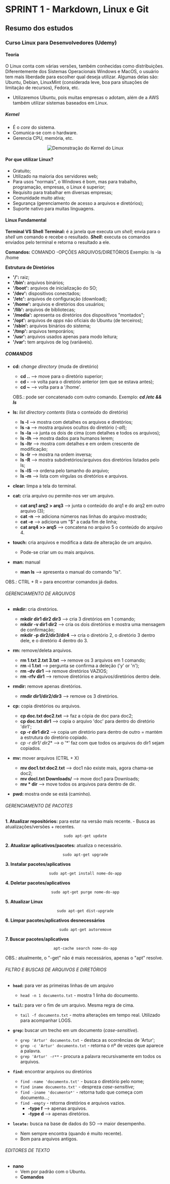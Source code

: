 
# SPRINT 1 - Markdown, Linux e Git

## Resumo dos estudos

### Curso Linux para Desenvolvedores (Udemy)

#### Teoria
O Linux conta com várias versões, também conhecidas como distribuições. Diferentemente dos Sistemas Operacionais Windows e MacOS, o usuário tem mais liberdade para escolher qual deseja utilizar.
Algumas delas são: Ubuntu, Debian, LinuxMint (considerada leve, boa para situações de limitação de recursos), Fedora, etc.
- Utilizaremos Ubuntu, pois muitas empresas o adotam, além de a AWS também utilizar sistemas baseados em Linux.

##### Kernel
- É o *core* do sistema.
- Comunica-se com o hardware.
- Gerencia CPU, memória, etc.

<p align="center">
  <img src="https://digilent.com/blog/wp-content/uploads/2015/05/1280px-Kernel_Layout.svg_.png" alt="Demonstração do Kernel do Linux">
</p>

#### Por que utilizar Linux?
- Gratuito;
- Utilizado na maioria dos servidores web;
- Para usos "normais", o Windows é bom, mas para trabalho, programação, empresas, o Linux é superior;
- Requisito para trabalhar em diversas empresas;
- Comunidade muito ativa;
- Segurança (gerenciamento de acesso a arquivos e diretórios);
- Suporte nativo para muitas linguagens.

#### Linux Fundamental

**Terminal VS Shell**
**Terminal:** é a janela que executa um *shell*; envia para o *shell* um comando e recebe o resultado.
***Shell*:** executa os comandos enviados pelo terminal e retorna o resultado a ele.

**Comandos:** COMANDO    -OPÇÕES     ARQUIVOS/DIRETÓRIOS
    Exemplo:    ls         -la              /home 

**Estrutura de Diretórios**
- **'/':** raiz;
- **'/bin':** arquivos binários;
- **'/boot':** arquivos de inicialização do SO;
- **'/dev':** dispositivos conectados;
- **'/etc':** arquivos de configuração (download);
- **'/home':** arquivos e diretórios dos usuários;
- **'/lib':** arquivos de bibliotecas;
- **'/media':** apresenta os diretórios dos dispositivos "montados";
- **'/opt':** arquivos de *apps* não oficiais do Ubuntu (de terceiros);
- **'/sbin':** arquivos binários do sistema;
- **'/tmp':** arquivos temporários;
- **'/usr':** arquivos usados apenas para modo leitura;
- **'/var':** tem arquivos de log (variáveis).

##### COMANDOS
- **cd:** *change directory* (muda de diretório)
    - **cd ..** --> move para o diretório superior;
    - **cd -** --> volta para o diretório anterior (em que se estava antes);
    - **cd ~** --> volta para a '/home'.

    OBS.: pode ser concatenado com outro comando. Exemplo: ***cd /etc && ls***

- **ls:** *list directory contents* (lista o conteúdo do diretório)
    - **ls -l** --> mostra com detalhes os arquivos e diretórios;
    - **ls -a** --> mostra arquivos ocultos do diretório (*-all*);
    - **ls -la** --> junta os dois de cima (com detalhes e todos os arquivos);
    - **ls -lh** --> mostra dados para humanos lerem;
    - **ls -ltr** --> mostra com detalhes e em ordem crescente de modificação;
    - **ls -lr** --> mostra na ordem inversa;
    - **ls -R** --> mostra subdiretórios/arquivos dos diretórios listados pelo ls;
    - **ls -lS** --> ordena pelo tamanho do arquivo;
    - **ls -m** --> lista com vírgulas os diretórios e arquivos.

- **clear:** limpa a tela do terminal.

- **cat:** cria arquivo ou permite-nos ver um arquivo.
    - **cat arq1 arq2 > arq3** --> junta o conteúdo do arq1 e do arq2 em outro arquivo (3);
    - **cat -n** --> adiciona números nas linhas do arquivo mostrado;
    - **cat -e** --> adiciona um "$" a cada fim de linha;
    - **cat arq4 >> arq5** --> concatena no arquivo 5 o conteúdo do arquivo 4.

- **touch:** cria arquivos e modifica a data de alteração de um arquivo.
    - Pode-se criar um ou mais arquivos.

- **man:** manual
    - **man ls** --> apresenta o manual do comando "ls".

OBS.: CTRL + R = para encontrar comandos já dados.

###### GERENCIAMENTO DE ARQUIVOS
- **mkdir:** cria diretórios.
    - **mkdir dir1 dir2 dir3** --> cria 3 diretórios em 1 comando;
    - **mkdir -v dir1 dir2** --> cria os dois diretórios e mostra uma mensagem de confirmação;
    - **mkdir -p dir2/dir3/dir4** --> cria o diretório 2, o diretório 3 dentro dele, e o diretório 4 dentro do 3.

- **rm:** remove/deleta arquivos.
    - **rm 1.txt 2.txt 3.txt** --> remove os 3 arquivos em 1 comando;
    - **rm -i 1.txt** --> pergunta se confirma a deleção ('y' or 'n');
    - **rm -dv dir1** --> remove diretórios VAZIOS;
    - **rm -rfv dir1** --> remove diretórios e arquivos/diretórios dentro dele.

- **rmdir:** remove apenas diretórios.
    - **rmdir dir1/dir2/dir3** --> remove os 3 diretórios.

- **cp:** copia diretórios ou arquivos.
    - **cp doc.txt doc2.txt** --> faz a cópia de doc para doc2;
    - **cp doc.txt dir1** --> copia o arquivo 'doc' para dentro do diretório 'dir1';
    - **cp -r dir1 dir2** --> copia um diretório para dentro de outro = mantém a estrutura do diretório copiado.
    - **cp -r dir1/* dir2** --> o '*' faz com que todos os arquivos do dir1 sejam copiados.

- **mv:** mover arquivos (CTRL + X)
    - **mv doc1.txt doc2.txt** --> doc1 não existe mais, agora chama-se doc2;
    - **mv docl.txt Downloads/** --> move doc1 para Downloads;
    - **mv * dir** --> move todos os arquivos para dentro de dir.

- **pwd:** mostra onde se está (caminho).

###### GERENCIAMENTO DE PACOTES

**1. Atualizar repositórios:** para estar na versão mais recente.
    - Busca as atualizações/versões + recentes.

<center><code>sudo apt-get update</code></center>

**2. Atualizar aplicativos/pacotes:** atualiza o necessário.
<center><code>sudo apt-get upgrade</code></center>

**3. Instalar pacotes/aplicativos**
<center><code>sudo apt-get install nome-do-app</code></center>

**4. Deletar pacotes/aplicativos**
<center><code>sudo apt-get purge nome-do-app</code></center>

**5. Atualizar Linux**
<center><code>sudo apt-get dist-upgrade</code></center>

**6. Limpar pacotes/aplicativos desnecessários**
<center><code>sudo apt-get autoremove</code></center>

**7. Buscar pacotes/aplicativos**
<center><code>apt-cache search nome-do-app</code></center>

OBS.: atualmente, o "-get" não é mais necessários, apenas o "apt" resolve.

###### FILTRO E BUSCAS DE ARQUIVOS E DIRETÓRIOS
- **<code>head</code>:** para ver as primeiras linhas de um arquivo
    - <code>head -n 1 documento.txt</code> - mostra 1 linha do documento.

- **<code>tail</code>:** para ver o fim de um arquivo. Mesma regra de cima.
    - <code>tail -f documento.txt</code> - motra alterações em tempo real. Utilizado para acompanhar LOGS.

- **<code>grep</code>:** buscar um trecho em um documento (*case-sensitive*).
    - <code>grep 'Artur' documento.txt</code> - destaca as ocorrências de 'Artur';
    - <code>grep -c 'Artur' documento.txt</code> - retorna o nº de vezes que aparece a palavra.
    - <code>grep 'Artur' -r**</code> - procura a palavra recursivamente em todos os arquivos.

- **<code>find</code>:** encontrar arquivos ou diretórios
    - <code>find -name 'documento.txt'</code> - busca o diretório pelo nome;
    - <code>find iname documento.txt'</code> - despreza *case-sensitive*;
    - <code>find -iname 'documento*'</code> - retorna tudo que começa com documento...;
    - <code>find -empty</code> - retorna diretórios e arquivos vazios.
        - **-type f** --> apenas arquivos.
        - **-type d** --> apenas diretórios.

- **<code>locate:</code>** busca na base de dados do SO --> maior desempenho.
    - Nem sempre encontra (quando é muito recente).
    - Bom para arquivos antigos.

###### EDITORES DE TEXTO

- **nano**
    - Vem por padrão com o Ubuntu.
    - **Comandos**
